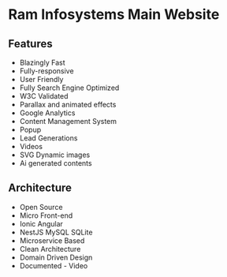 # Ram Infosystems Main Website

## Features
- Blazingly Fast
- Fully-responsive
- User Friendly
- Fully Search Engine Optimized
- W3C Validated
- Parallax and animated effects
- Google Analytics
- Content Management System
- Popup
- Lead Generations
- Videos
- SVG Dynamic images
- Ai generated contents


## Architecture
- Open Source
- Micro Front-end 
- Ionic Angular
- NestJS MySQL SQLite
- Microservice Based
- Clean Architecture
- Domain Driven Design
- Documented - Video 

